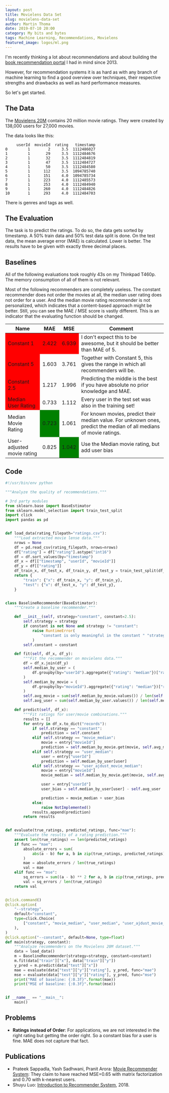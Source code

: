 ```yaml
---
layout: post
title: Movielens Data Set
slug: movielens-data-set
author: Martin Thoma
date: 2019-07-10 20:00
category: My bits and bytes
tags: Machine Learning, Recommendations, Movielens
featured_image: logos/ml.png
---
```

I'm recently thinking a lot about recommendations and about building the
[book recommendation portal](https://martin-thoma.com/projects-i-never-realized/#book-portal)
I had in mind since 2013.

However, for recommendation systems it is as hard as with any branch of machine
learning to find a good overview over techniques, their respective strengths
and drawbacks as well as hard performance measures.

So let's get started.


## The Data

The [Movielens 20M](https://grouplens.org/datasets/movielens/20m/) contains
20 million movie ratings. They were created by 138,000 users for 27,000 movies.

The data looks like this:

```text
     userId  movieId  rating   timestamp
0         1        2     3.5  1112486027
1         1       29     3.5  1112484676
2         1       32     3.5  1112484819
3         1       47     3.5  1112484727
4         1       50     3.5  1112484580
5         1      112     3.5  1094785740
6         1      151     4.0  1094785734
7         1      223     4.0  1112485573
8         1      253     4.0  1112484940
9         1      260     4.0  1112484826
10        1      293     4.0  1112484703
```

There is genres and tags as well.


## The Evaluation

The task is to predict the ratings. To do so, the data gets sorted by
timestamp. A 50% train data and 50% test data split is done. On the test data,
the mean average error (MAE) is calculated. Lower is better. The results have
to be given with exactly three decimal places.


## Baselines

All of the following evaluations took roughly 43s on my Thinkpad T460p. The
memory consumption of all of them is not relevant.

<div class="warning">Most of the following recommenders are completely useless. The constant recommender does not order the movies at all, the median user rating does not order for a user. And the median movie rating recommender is not personalized, which indicates that a content-based approach might be better. Still, you can see the MAE / MSE score is vastly different. This is an indicator that the evaluating function should be changed.</div>

<table class="table">
    <thead>
    <tr>
        <th>Name</th>
        <th>MAE</th>
        <th>MSE</th>
        <th>Comment</th>
    </tr>
    </thead>
    <tbody>
    <tr>
        <td style="background-color: red">Constant 1</td>
        <td style="background-color: red">2.422</td>
        <td style="background-color: red">6.939</td>
        <td>I don't expect this to be awesome, but it should be better than MAE of 5.</td>
    </tr>
    <tr>
        <td style="background-color: red">Constant 5</td>
        <td>1.603</td>
        <td>3.761</td>
        <td>Together with Constant 5, this gives the range in which all recommenders will be.</td>
    </tr>
    <tr>
        <td style="background-color: red">Constant 2.5</td>
        <td>1.217</td>
        <td>1.996</td>
        <td>Predicting the middle is the best if you have absolute no prior knowledge and MAE.</td>
    </tr>
    <tr>
        <td style="background-color: red">Median User Rating</td>
        <td>0.733</td>
        <td>1.112</td>
        <td>Every user in the test set was also in the training set!</td>
    </tr>
    <tr>
        <td>Median Movie Rating</td>
        <td style="background-color: green">0.723</td>
        <td>1.061</td>
        <td>For known movies, predict their median value. For unknown ones, predict the median of all medians of movie ratings.</td>
    </tr>
    <tr>
        <td>User-adjusted movie rating</td>
        <td>0.825</td>
        <td style="background-color: green">1.042</td>
        <td>Use the Median movie rating, but add user bias</td>
    </tr>
    </tbody>
</table>

## Code

```python
#!/usr/bin/env python

"""Analyze the quality of recommendations."""

# 3rd party modules
from sklearn.base import BaseEstimator
from sklearn.model_selection import train_test_split
import click
import pandas as pd


def load_data(rating_filepath="ratings.csv"):
    """Load extracted movie lense data."""
    nrows = None
    df = pd.read_csv(rating_filepath, nrows=nrows)
    df["rating"] = df["rating"].astype("int16")
    df = df.sort_values(by="timestamp")
    df_x = df[["timestamp", "userId", "movieId"]]
    df_y = df[["rating"]]
    df_train_x, df_test_x, df_train_y, df_test_y = train_test_split(df_x, df_y)
    return {
        "train": {"x": df_train_x, "y": df_train_y},
        "test": {"x": df_test_x, "y": df_test_y},
    }


class BaselineRecommender(BaseEstimator):
    """Create a baseline recommender."""

    def __init__(self, strategy="constant", constant=2.5):
        self.strategy = strategy
        if constant is not None and strategy != "constant":
            raise RuntimeError(
                "constant is only meaningful in the constant " "strategy."
            )
        self.constant = constant

    def fit(self, df_x, df_y):
        """Fit the recommender on movielens data."""
        df = df_x.join(df_y)
        self.median_by_user = (
            df.groupby(by="userId").aggregate({"rating": "median"})["rating"].to_dict()
        )
        self.median_by_movie = (
            df.groupby(by="movieId").aggregate({"rating": "median"})["rating"].to_dict()
        )
        self.avg_movie = sum(self.median_by_movie.values()) / len(self.median_by_movie)
        self.avg_user = sum(self.median_by_user.values()) / len(self.median_by_user)

    def predict(self, df_x):
        """Fit ratings for user/movie combinations."""
        results = []
        for entry in df_x.to_dict("records"):
            if self.strategy == "constant":
                prediction = self.constant
            elif self.strategy == "movie_median":
                movie = entry["movieId"]
                prediction = self.median_by_movie.get(movie, self.avg_movie)
            elif self.strategy == "user_median":
                user = entry["userId"]
                prediction = self.median_by_user[user]
            elif self.strategy == "user_ajdust_movie_median":
                movie = entry["movieId"]
                movie_median = self.median_by_movie.get(movie, self.avg_movie)

                user = entry["userId"]
                user_bias = self.median_by_user[user] - self.avg_user

                prediction = movie_median + user_bias
            else:
                raise NotImplemented()
            results.append(prediction)
        return results


def evaluate(true_ratings, predicted_ratings, func="mae"):
    """Evaluate the results of a rating prediction."""
    assert len(true_ratings) == len(predicted_ratings)
    if func == "mae":
        absolute_errors = sum(
            abs(a - b) for a, b in zip(true_ratings, predicted_ratings)
        )
        mae = absolute_errors / len(true_ratings)
        val = mae
    elif func == "mse":
        sq_errors = sum((a - b) ** 2 for a, b in zip(true_ratings, predicted_ratings))
        val = sq_errors / len(true_ratings)
    return val


@click.command()
@click.option(
    "--strategy",
    default="constant",
    type=click.Choice(
        ["constant", "movie_median", "user_median", "user_ajdust_movie_median"]
    ),
)
@click.option("--constant", default=None, type=float)
def main(strategy, constant):
    """Analyze recommenders on the Movielens 20M dataset."""
    data = load_data()
    m = BaselineRecommender(strategy=strategy, constant=constant)
    m.fit(data["train"]["x"], data["train"]["y"])
    y_pred = m.predict(data["test"]["x"])
    mae = evaluate(data["test"]["y"]["rating"], y_pred, func="mae")
    mse = evaluate(data["test"]["y"]["rating"], y_pred, func="mse")
    print("MAE of baseline: {:0.3f}".format(mae))
    print("MSE of baseline: {:0.3f}".format(mse))


if __name__ == "__main__":
    main()
```


## Problems

* **Ratings instead of Order**: For applications, we are not interested in the
  right rating but getting the order right. So a constant bias for a user is
  fine. MAE does not capture that fact.


## Publications

* Prateek Sappadla, Yash Sadhwani, Pranit Arora: [Movie Recommender System](http://www.codeheroku.com/static/workshop/hw/movie_recommendation/MovieRecommenderSystem.pdf): They claim to have reached MSE=0.65 with matrix factorization and 0.70 with k-nearest users.
* Shuyu Luo: [Introduction to Recommender System](https://towardsdatascience.com/intro-to-recommender-system-collaborative-filtering-64a238194a26), 2018.
